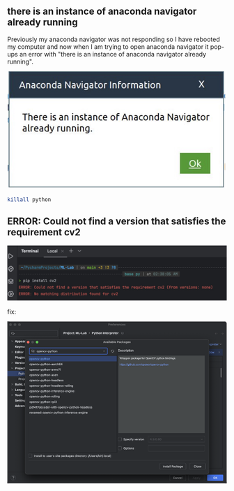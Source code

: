 ## there is an instance of anaconda navigator already running

Previously my anaconda navigator was not responding so I have rebooted my computer and now when I am trying to open anaconda navigator it pop-ups an error with "there is an instance of anaconda navigator already running".

![anaconda](./image/anaconda.jpg)

```zsh
killall python
```

## ERROR: Could not find a version that satisfies the requirement cv2

![anaconda](./image/install-cv-error.jpg)

fix:

![img.png](image/install-cv-pycharm.png)

